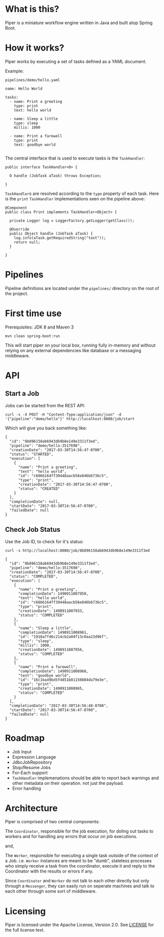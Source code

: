# What is this?


Piper is a miniature workflow engine written in Java and built atop Spring Boot.

# How it works? 

Piper works by executing a set of tasks defined as a YAML document. 

Example:

`pipelines/demo/hello.yaml`

```
name: Hello World
	
tasks: 
  - name: Print a greeting
    type: print
    text: hello world
   
  - name: Sleep a little
    type: sleep
    millis: 1000
    
  - name: Print a farewell
    type: print
    text: goodbye world
    
```

The central interface that is used to execute tasks is the `TaskHandler`:

```
public interface TaskHandler<O> {

  O handle (JobTask aTask) throws Exception;
  
}
```

`TaskHandler`s are resolved according to the `type` property of each task. Here is the `print` `TaskHandler` implementations seen on the pipeline above: 

```
@Component
public class Print implements TaskHandler<Object> {

  private Logger log = LoggerFactory.getLogger(getClass());

  @Override
  public Object handle (JobTask aTask) {
    log.info(aTask.getRequiredString("text"));
    return null; 
  }

}
``` 

# Pipelines

Pipeline definitions are located under the `pipelines/` directory on the root of the project.

# First time use

Prerequisites: JDK 8 and Maven 3

`mvn clean spring-boot:run` 

This will start piper on your local box, running fully in-memory and without relying on any external dependencies like database or a messaging middleware. 

# API

## Start a Job 

Jobs can be started from the REST API: 

```
curl -s -X POST -H "Content-Type:application/json" -d '{"pipeline":"demo/hello"}' http://localhost:8080/job/start
```

Which will give you back something like: 

```
{
  "id": "8b896158ab6943db9b8e149e3311f3ed",
  "pipeline": "demo/hello:3517698",
  "creationDate": "2017-03-30T14:56:47-0700",
  "status": "STARTED",
  "execution": [
    {
      "name": "Print a greeting",
      "text": "hello world",
      "id": "c6866164ff39448aacb56e846b6736c5",
      "type": "print",
      "creationDate": "2017-03-30T14:56:47-0700",
      "status": "CREATED"
    }
  ],
  "completionDate": null,
  "startDate": "2017-03-30T14:56:47-0700",
  "failedDate": null
}

```

## Check Job Status

Use the Job ID, to check for it's status:

```
curl -s http://localhost:8080/job/8b896158ab6943db9b8e149e3311f3ed 
```

```
{
  "id": "8b896158ab6943db9b8e149e3311f3ed",
  "pipeline": "demo/hello:3517698",
  "creationDate": "2017-03-30T14:56:47-0700",
  "status": "COMPLETED",
  "execution": [
    {
      "name": "Print a greeting",
      "completionDate": 1490911007950,
      "text": "hello world",
      "id": "c6866164ff39448aacb56e846b6736c5",
      "type": "print",
      "creationDate": 1490911007933,
      "status": "COMPLETED"
    },
    {
      "name": "Sleep a little",
      "completionDate": 1490911008961,
      "id": "1918a7f46c214cb2a04f13c0aa23d96f",
      "type": "sleep",
      "millis": 1000,
      "creationDate": 1490911007956,
      "status": "COMPLETED"
    },
    {
      "name": "Print a farewell",
      "completionDate": 1490911008968,
      "text": "goodbye world",
      "id": "16c1ba49bd5f4851b81150884da79e3e",
      "type": "print",
      "creationDate": 1490911008965,
      "status": "COMPLETED"
    }
  ],
  "completionDate": "2017-03-30T14:56:48-0700",
  "startDate": "2017-03-30T14:56:47-0700",
  "failedDate": null
}

```

# Roadmap

- Job Input
- Expression Language
- JdbcJobRepository
- Stop/Resume Jobs
- For-Each support
- `TaskHandler` implemenations should be able to report back warnings and other metadata on their operation. not just the payload.
- Error handling

# Architecture

Piper is comprised of two central components: 

The `Coordinator`, responsible for the job execution, for doling out tasks to workers and for handling any errors that occur on job executions. 

and, 

The `Worker`, responsible for executing a single task outside of the context of a Job. i.e. `Worker` instances are meant to be "dumb", stateless processes who simply receive a task from the coordinator, execute it and reply to the Coordinator with the results or errors if any.

Since `Coordinator` and `Worker` do not talk to each other directly but only through a `Messenger`, they can easily run on seperate machines and talk to each other through some sort of middleware.  

# Licensing

Piper is licensed under the Apache License, Version 2.0. See [LICENSE](https://github.com/creactiviti/piper/blob/master/LICENSE) for the full license text.

